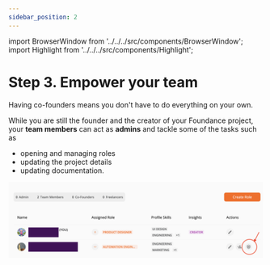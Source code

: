 ```yaml
---
sidebar_position: 2
---
```


import BrowserWindow from '../../../src/components/BrowserWindow';
import Highlight from '../../../src/components/Highlight';

# Step 3. Empower your team

Having co-founders means you don't have to do everything on your own.

While you are still the founder and the creator of your Foundance project, your **team members** can act as **admins** and tackle some of the tasks such as

- opening and managing roles
- updating the project details
- updating documentation.

![Project Admin](/img/4-make-an-admin.png "Project Admin")
